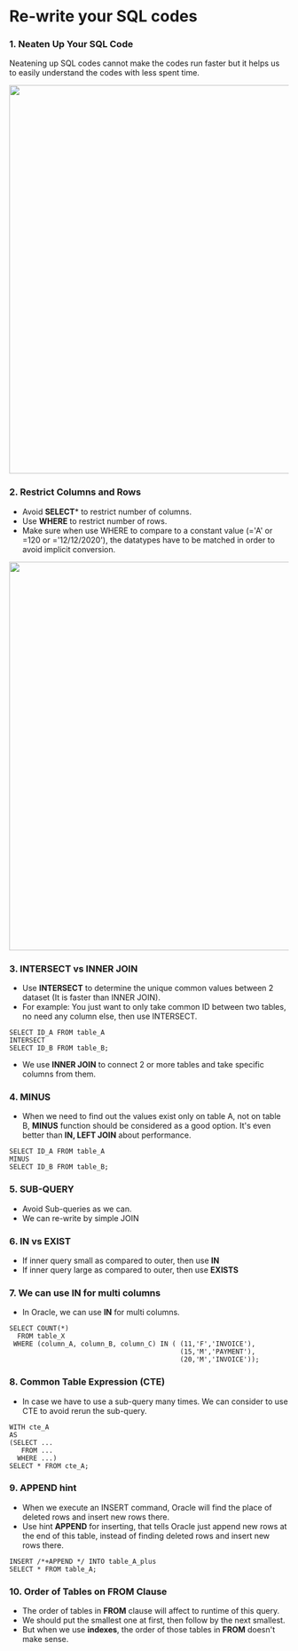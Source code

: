 # Re-write your SQL codes

### 1. Neaten Up Your SQL Code</br>
Neatening up SQL codes cannot make the codes run faster but it helps us to easily understand the codes with less spent time.</br>
<p align="center"><img src="https://i.imgur.com/htr2R3O.png" width="700" ></p>


### 2. Restrict Columns and Rows</br>
- Avoid **SELECT*** to restrict number of columns.</br>
- Use **WHERE** to restrict number of rows.</br>
- Make sure when use WHERE to compare to a constant value (='A' or =120 or ='12/12/2020'), the datatypes have to be matched in order to avoid implicit conversion.
<p align="center"><img src="https://i.imgur.com/M2sPuI4.png" width="700" ></p>


### 3. INTERSECT vs INNER JOIN
- Use **INTERSECT** to determine the unique common values between 2 dataset (It is faster than INNER JOIN). 
- For example: You just want to only take common ID between two tables, no need any column else, then use INTERSECT.
```
SELECT ID_A FROM table_A
INTERSECT
SELECT ID_B FROM table_B;
```
- We use **INNER JOIN** to connect 2 or more tables and take specific columns from them.

### 4. MINUS
- When we need to find out the values exist only on table A, not on table B, **MINUS** function should be considered as a good option. It's even better than **IN, LEFT JOIN** about performance.
```
SELECT ID_A FROM table_A
MINUS
SELECT ID_B FROM table_B;
```

### 5. SUB-QUERY
- Avoid Sub-queries as we can.
- We can re-write by simple JOIN


### 6. IN vs EXIST
- If inner query small as compared to outer, then use **IN**
- If inner query large as compared to outer, then use **EXISTS**


### 7. We can use IN for multi columns
- In Oracle, we can use **IN** for multi columns.
```
SELECT COUNT(*) 
  FROM table_X 
 WHERE (column_A, column_B, column_C) IN ( (11,'F','INVOICE'), 
                                           (15,'M','PAYMENT'), 
                                           (20,'M','INVOICE'));
```


### 8. Common Table Expression (CTE)
- In case we have to use a sub-query many times. We can consider to use CTE to avoid rerun the sub-query.
```
WITH cte_A 
AS 
(SELECT ... 
   FROM ... 
  WHERE ...)
SELECT * FROM cte_A;
```

### 9. APPEND hint
- When we execute an INSERT command, Oracle will find the place of deleted rows and insert new rows there.
- Use hint **APPEND** for inserting, that tells Oracle just append new rows at the end of this table, instead of finding deleted rows and insert new rows there.
```
INSERT /*+APPEND */ INTO table_A_plus
SELECT * FROM table_A;
```

### 10. Order of Tables on FROM Clause
- The order of tables in **FROM** clause will affect to runtime of this query. 
- We should put the smallest one at first, then follow by the next smallest. 
- But when we use **indexes**, the order of those tables in **FROM** doesn't make sense.
